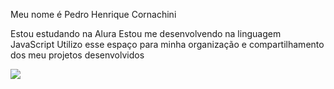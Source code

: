 Meu nome é Pedro Henrique Cornachini

Estou estudando na Alura
Estou me desenvolvendo na linguagem JavaScript
Utilizo esse espaço para minha organização e compartilhamento dos meu projetos desenvolvidos

![](https://cdn.meutimao.com.br/fotos-do-corinthians/w941/2019/08/29/torcida_do_corinthians_sempre_faz_belas_festas_x.jpg)
